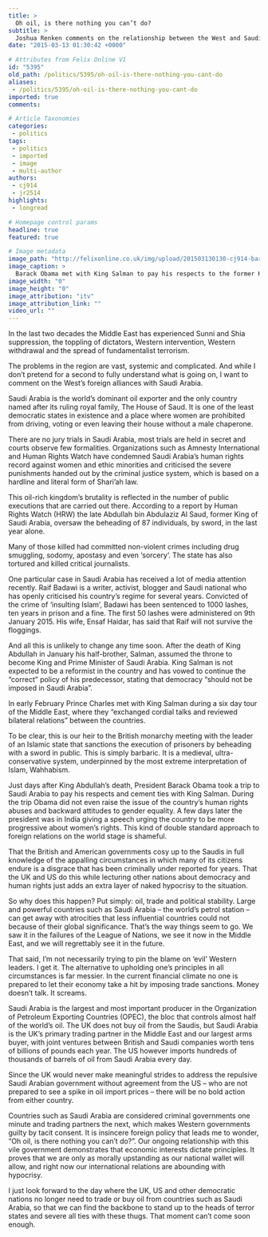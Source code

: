 ```yaml
---
title: >
  Oh oil, is there nothing you can’t do?
subtitle: >
  Joshua Renken comments on the relationship between the West and Saudi Arabia
date: "2015-03-13 01:30:42 +0000"

# Attributes from Felix Online V1
id: "5395"
old_path: /politics/5395/oh-oil-is-there-nothing-you-cant-do
aliases:
 - /politics/5395/oh-oil-is-there-nothing-you-cant-do
imported: true
comments:

# Article Taxonomies
categories:
 - politics
tags:
 - politics
 - imported
 - image
 - multi-author
authors:
 - cj914
 - jr2514
highlights:
 - longread

# Homepage control params
headline: true
featured: true

# Image metadata
image_path: "http://felixonline.co.uk/img/upload/201503130130-cj914-baracknsalman-copy.jpg"
image_caption: >
  Barack Obama met with King Salman to pay his respects to the former King and Prime Minister of Saudi Arabia, Abdullah bin Abdulaziz Al Saud after his death in January
image_width: "0"
image_height: "0"
image_attribution: "itv"
image_attribution_link: ""
video_url: ""
---
```


In the last two decades the Middle East has experienced Sunni and Shia suppression, the toppling of dictators, Western intervention, Western withdrawal and the spread of fundamentalist terrorism.

The problems in the region are vast, systemic and complicated. And while I don’t pretend for a second to fully understand what is going on, I want to comment on the West’s foreign alliances with Saudi Arabia.

Saudi Arabia is the world’s dominant oil exporter and the only country named after its ruling royal family, The House of Saud. It is one of the least democratic states in existence and a place where women are prohibited from driving, voting or even leaving their house without a male chaperone.

There are no jury trials in Saudi Arabia, most trials are held in secret and courts observe few formalities. Organizations such as Amnesty International and Human Rights Watch have condemned Saudi Arabia’s human rights record against women and ethic minorities and criticised the severe punishments handed out by the criminal justice system, which is based on a hardline and literal form of Shari’ah law.

This oil-rich kingdom’s brutality is reflected in the number of public executions that are carried out there. According to a report by Human Rights Watch (HRW) the late Abdullah bin Abdulaziz Al Saud, former King of Saudi Arabia, oversaw the beheading of 87 individuals, by sword, in the last year alone.

Many of those killed had committed non-violent crimes including drug smuggling, sodomy, apostasy and even ‘sorcery’. The state has also tortured and killed critical journalists.

One particular case in Saudi Arabia has received a lot of media attention recently. Raif Badawi is a writer, activist, blogger and Saudi national who has openly criticised his country’s regime for several years. Convicted of the crime of ‘insulting Islam’, Badawi has been sentenced to 1000 lashes, ten years in prison and a fine. The first 50 lashes were administered on 9th January 2015. His wife, Ensaf Haidar, has said that Raif will not survive the floggings.

And all this is unlikely to change any time soon. After the death of King Abdullah in January his half-brother, Salman, assumed the throne to become King and Prime Minister of Saudi Arabia. King Salman is not expected to be a reformist in the country and has vowed to continue the “correct” policy of his predecessor, stating that democracy “should not be imposed in Saudi Arabia”.

In early February Prince Charles met with King Salman during a six day tour of the Middle East, where they “exchanged cordial talks and reviewed bilateral relations” between the countries.

To be clear, this is our heir to the British monarchy meeting with the leader of an Islamic state that sanctions the execution of prisoners by beheading with a sword in public. This is simply barbaric. It is a medieval, ultra-conservative system, underpinned by the most extreme interpretation of Islam, Wahhabism.

Just days after King Abdullah’s death, President Barack Obama took a trip to Saudi Arabia to pay his respects and cement ties with King Salman. During the trip Obama did not even raise the issue of the country’s human rights abuses and backward attitudes to gender equality. A few days later the president was in India giving a speech urging the country to be more progressive about women’s rights. This kind of double standard approach to foreign relations on the world stage is shameful.

That the British and American governments cosy up to the Saudis in full knowledge of the appalling circumstances in which many of its citizens endure is a disgrace that has been criminally under reported for years. That the UK and US do this while lecturing other nations about democracy and human rights just adds an extra layer of naked hypocrisy to the situation.

So why does this happen? Put simply: oil, trade and political stability. Large and powerful countries such as Saudi Arabia – the world’s petrol station – can get away with atrocities that less influential countries could not because of their global significance. That’s the way things seem to go. We saw it in the failures of the League of Nations, we see it now in the Middle East, and we will regrettably see it in the future.

That said, I’m not necessarily trying to pin the blame on ‘evil’ Western leaders. I get it. The alternative to upholding one’s principles in all circumstances is far messier. In the current financial climate no one is prepared to let their economy take a hit by imposing trade sanctions. Money doesn’t talk. It screams.

Saudi Arabia is the largest and most important producer in the Organization of Petroleum Exporting Countries (OPEC), the bloc that controls almost half of the world’s oil. The UK does not buy oil from the Saudis, but Saudi Arabia is the UK’s primary trading partner in the Middle East and our largest arms buyer, with joint ventures between British and Saudi companies worth tens of billions of pounds each year. The US however imports hundreds of thousands of barrels of oil from Saudi Arabia every day.

Since the UK would never make meaningful strides to address the repulsive Saudi Arabian government without agreement from the US – who are not prepared to see a spike in oil import prices – there will be no bold action from either country.

Countries such as Saudi Arabia are considered criminal governments one minute and trading partners the next, which makes Western governments guilty by tacit consent. It is insincere foreign policy that leads me to wonder, “Oh oil, is there nothing you can’t do?”. Our ongoing relationship with this vile government demonstrates that economic interests dictate principles. It proves that we are only as morally upstanding as our national wallet will allow, and right now our international relations are abounding with hypocrisy.

I just look forward to the day where the UK, US and other democratic nations no longer need to trade or buy oil from countries such as Saudi Arabia, so that we can find the backbone to stand up to the heads of terror states and severe all ties with these thugs. That moment can’t come soon enough.
